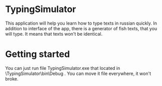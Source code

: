 # TypingSimulator
This application will help you learn how to type texts in russian quickly.
In addition to interface of the app, there is a generator of fish texts, that you will type. It means that texts won't be identical.

# Getting started
You can just run file TypingSimulator.exe that located in \TypingSimulator\bin\Debug .
You can move it file everywhere, it won't broke. 
